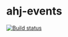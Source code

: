 # ahj-events
[![Build status](https://ci.appveyor.com/api/projects/status/9tsdoseqx0f94fac?svg=true)](https://ci.appveyor.com/project/Milfagirl/ahj-events)